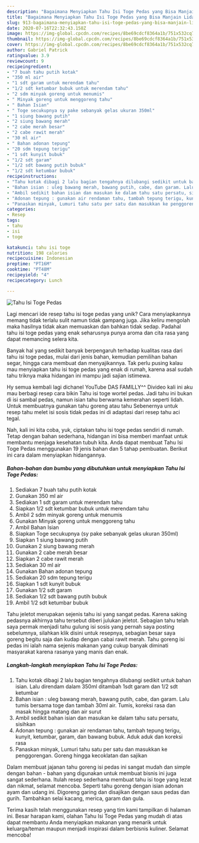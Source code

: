 ```yaml
---
description: "Bagaimana Menyiapkan Tahu Isi Toge Pedas yang Bisa Manjain Lidah"
title: "Bagaimana Menyiapkan Tahu Isi Toge Pedas yang Bisa Manjain Lidah"
slug: 913-bagaimana-menyiapkan-tahu-isi-toge-pedas-yang-bisa-manjain-lidah
date: 2020-07-16T22:32:43.158Z
image: https://img-global.cpcdn.com/recipes/8be69cdcf8364a1b/751x532cq70/tahu-isi-toge-pedas-foto-resep-utama.jpg
thumbnail: https://img-global.cpcdn.com/recipes/8be69cdcf8364a1b/751x532cq70/tahu-isi-toge-pedas-foto-resep-utama.jpg
cover: https://img-global.cpcdn.com/recipes/8be69cdcf8364a1b/751x532cq70/tahu-isi-toge-pedas-foto-resep-utama.jpg
author: Gabriel Patrick
ratingvalue: 3.9
reviewcount: 9
recipeingredient:
- "7 buah tahu putih kotak"
- "350 ml air"
- "1 sdt garam untuk merendam tahu"
- "1/2 sdt ketumbar bubuk untuk merendam tahu"
- "2 sdm minyak goreng untuk menumis"
- " Minyak goreng untuk menggoreng tahu"
- " Bahan Isian"
- " Toge secukupnya sy pake sebanyak gelas ukuran 350ml"
- "1 siung bawang putih"
- "2 siung bawang merah"
- "2 cabe merah besar"
- "2 cabe rawit merah"
- "30 ml air"
- " Bahan adonan tepung"
- "20 sdm tepung terigu"
- "1 sdt kunyit bubuk"
- "1/2 sdt garam"
- "1/2 sdt bawang putih bubuk"
- "1/2 sdt ketumbar bubuk"
recipeinstructions:
- "Tahu kotak dibagi 2 lalu bagian tengahnya dilubangi sedikit untuk bahan isian. Lalu direndam dalam 350ml ditambah 1sdt garam dan 1/2 sdt ketumbar"
- "Bahan isian : uleg bawang merah, bawang putih, cabe, dan garam. Lalu tumis bersama toge dan tambah 30ml air. Tumis, koreksi rasa dan masak hingga matang dan air surut"
- "Ambil sedikit bahan isian dan masukan ke dalam tahu satu persatu, sisihkan"
- "Adonan tepung : gunakan air rendaman tahu, tambah tepung terigu, kunyit, ketumbar, garam, dan bawang bubuk. Aduk aduk dan koreksi rasa"
- "Panaskan minyak, Lumuri tahu satu per satu dan masukkan ke penggorengan. Goreng hingga kecoklatan dan sajikan"
categories:
- Resep
tags:
- tahu
- isi
- toge

katakunci: tahu isi toge 
nutrition: 198 calories
recipecuisine: Indonesian
preptime: "PT16M"
cooktime: "PT48M"
recipeyield: "4"
recipecategory: Lunch

---
```



![Tahu Isi Toge Pedas](https://img-global.cpcdn.com/recipes/8be69cdcf8364a1b/751x532cq70/tahu-isi-toge-pedas-foto-resep-utama.jpg)

Lagi mencari ide resep tahu isi toge pedas yang unik? Cara menyiapkannya memang tidak terlalu sulit namun tidak gampang juga. Jika keliru mengolah maka hasilnya tidak akan memuaskan dan bahkan tidak sedap. Padahal tahu isi toge pedas yang enak seharusnya punya aroma dan cita rasa yang dapat memancing selera kita.

Banyak hal yang sedikit banyak berpengaruh terhadap kualitas rasa dari tahu isi toge pedas, mulai dari jenis bahan, kemudian pemilihan bahan segar, hingga cara membuat dan menyajikannya. Tak perlu pusing kalau mau menyiapkan tahu isi toge pedas yang enak di rumah, karena asal sudah tahu triknya maka hidangan ini mampu jadi sajian istimewa.

Hy semua kembali lagi dichanel YouTube DAS FAMILLY^^ Divideo kali ini aku mau berbagi resep cara bikin Tahu isi toge wortel pedas. Jadi tahu ini bukan di isi sambal pedas, namun isian tahu berwarna kemerahan seperti lidah. Untuk membuatnya gunakan tahu goreng atau tahu Sebenernya untuk resep tahu melet isi sosis tidak pedas ini di adaptasi dari resep tahu aci tegal.


Nah, kali ini kita coba, yuk, ciptakan tahu isi toge pedas sendiri di rumah. Tetap dengan bahan sederhana, hidangan ini bisa memberi manfaat untuk membantu menjaga kesehatan tubuh kita. Anda dapat membuat Tahu Isi Toge Pedas menggunakan 19 jenis bahan dan 5 tahap pembuatan. Berikut ini cara dalam menyiapkan hidangannya.

<!--inarticleads1-->

##### Bahan-bahan dan bumbu yang dibutuhkan untuk menyiapkan Tahu Isi Toge Pedas:

1. Sediakan 7 buah tahu putih kotak
1. Gunakan 350 ml air
1. Sediakan 1 sdt garam untuk merendam tahu
1. Siapkan 1/2 sdt ketumbar bubuk untuk merendam tahu
1. Ambil 2 sdm minyak goreng untuk menumis
1. Gunakan  Minyak goreng untuk menggoreng tahu
1. Ambil  Bahan Isian
1. Siapkan  Toge secukupnya (sy pake sebanyak gelas ukuran 350ml)
1. Siapkan 1 siung bawang putih
1. Gunakan 2 siung bawang merah
1. Gunakan 2 cabe merah besar
1. Siapkan 2 cabe rawit merah
1. Sediakan 30 ml air
1. Gunakan  Bahan adonan tepung
1. Sediakan 20 sdm tepung terigu
1. Siapkan 1 sdt kunyit bubuk
1. Gunakan 1/2 sdt garam
1. Sediakan 1/2 sdt bawang putih bubuk
1. Ambil 1/2 sdt ketumbar bubuk


Tahu jeletot merupakan sejenis tahu isi yang sangat pedas. Karena saking pedasnya akhirnya tahu tersebut diberi julukan jeletot. Sebagian tahu telah saya permak menjadi tahu gulung isi sosis yang pernah saya posting sebelumnya, silahkan klik disini untuk resepnya, sebagian besar saya goreng begitu saja dan kudap dengan cabai rawit merah. Tahu goreng isi pedas ini ialah nama sejenis makanan yang cukup banyak diminati masyarakat karena rasanya yang manis dan enak. 

<!--inarticleads2-->

##### Langkah-langkah menyiapkan Tahu Isi Toge Pedas:

1. Tahu kotak dibagi 2 lalu bagian tengahnya dilubangi sedikit untuk bahan isian. Lalu direndam dalam 350ml ditambah 1sdt garam dan 1/2 sdt ketumbar
1. Bahan isian : uleg bawang merah, bawang putih, cabe, dan garam. Lalu tumis bersama toge dan tambah 30ml air. Tumis, koreksi rasa dan masak hingga matang dan air surut
1. Ambil sedikit bahan isian dan masukan ke dalam tahu satu persatu, sisihkan
1. Adonan tepung : gunakan air rendaman tahu, tambah tepung terigu, kunyit, ketumbar, garam, dan bawang bubuk. Aduk aduk dan koreksi rasa
1. Panaskan minyak, Lumuri tahu satu per satu dan masukkan ke penggorengan. Goreng hingga kecoklatan dan sajikan


Dalam membuat jajanan tahu goreng isi pedas ini sangat mudah dan simple dengan bahan - bahan yang digunakan untuk membuat bisnis ini juga sangat sederhana. Itulah resep sederhana membuat tahu isi toge yang lezat dan nikmat, selamat mencoba. Seperti tahu goreng dengan isian adonan ayam dan udang ini. Digoreng garing dan disajikan dengan saus pedas dan gurih. Tambahkan selai kacang, merica, garam dan gula. 

Terima kasih telah menggunakan resep yang tim kami tampilkan di halaman ini. Besar harapan kami, olahan Tahu Isi Toge Pedas yang mudah di atas dapat membantu Anda menyiapkan makanan yang menarik untuk keluarga/teman maupun menjadi inspirasi dalam berbisnis kuliner. Selamat mencoba!

